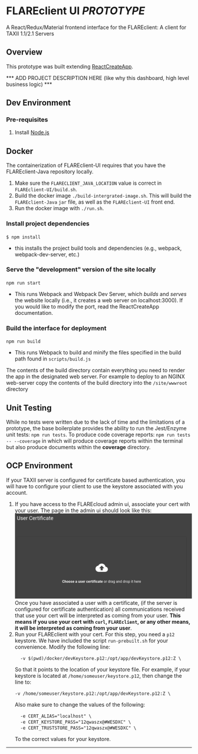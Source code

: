 # FLAREclient  UI ***PROTOTYPE*** 

A React/Redux/Material frontend interface for the FLAREclient: A client for TAXII 1.1/2.1 Servers 

## Overview 
This prototype was built extending [ReactCreateApp](https://github.com/facebookincubator/create-react-app). 

*** ADD PROJECT DESCRIPTION HERE (like why this dashboard, high level business logic) ***

## Dev Environment

### Pre-requisites

1. Install [Node.js](https://nodejs.org/en/)


## Docker
The containerization of FLAREclient-UI requires that you have the FLAREclient-Java 
repository locally.
1. Make sure the `FLARECLIENT_JAVA_LOCATION` value is correct in `FLAREclient-UI/build.sh`.
2. Build the docker image `./build-intergrated-image.sh`. This will build the `FLAREclient-Java` `jar` file,
as well as the `FLAREclient-UI` front end.
3. Run the docker image with `./run.sh`.

### Install project dependencies
`$ npm install`
  - this installs the project build tools and dependencies (e.g., webpack, webpack-dev-server, etc.)


### Serve the "development" version of the site locally

`npm run start`
  - This runs Webpack and Webpack Dev Server, which _builds_ and _serves_ the website locally (i.e., it creates a web server on localhost:3000). If you would like to modify the port, read the ReactCreateApp documentation.

### Build the interface for deployment 

`npm run build`
  - This runs Webpack to build and minify the files specified in the build path found in `scripts/build.js`
  
 The contents of the build directory contain everything you need to render the app in the designated web server. For example to deploy 
 to an NGINX web-server copy the contents of the build directory into the `/site/wwwroot` directory 
  
  

## Unit Testing

While no tests were written due to the lack of time and the limitations of a prototype, the base boilerplate provides 
the ability to run the Jest/Enzyme unit tests:
`npm run tests`. 
To produce code coverage reports: `npm run tests -- --coverage` in which will produce coverage reports within the terminal but also produce 
documents within the **coverage** directory. 


## OCP Environment
If your TAXII server is configured for certificate based authentication, you will have to configure
your client to use the keystore associated with you account.

1. If you have access to the FLAREcloud admin ui, associate your cert with your user. The page in
   the admin ui should look like this:
   ![step1](step1.png)
   Once you have associated a user with a certificate, (if the server is configured for certificate
   authentication) all communications received that use your cert will be interpreted as coming
   from your user. **This means if you use your cert with `curl`, `FLAREclient`, or any other means,
   it will be interpreted as coming from your user**.
2. Run your FLAREclient with your cert. For this step, you need a `p12` keystore. We have included
   the script `run-prebuilt.sh` for your convenience. Modify the following line:
   ```aidl
     -v $(pwd)/docker/devKeystore.p12:/opt/app/devKeystore.p12:Z \
   ```
   So that it points to the location of your keystore file. For example, if your keystore is located
   at `/home/someuser/keystore.p12`, then change the line to:
      ```aidl
     -v /home/someuser/keystore.p12:/opt/app/devKeystore.p12:Z \
   ```
   Also make sure to change the values of the following:
   ```aidl
     -e CERT_ALIAS="localhost" \
     -e CERT_KEYSTORE_PASS="12qwaszx@#WESDXC" \
     -e CERT_TRUSTSTORE_PASS="12qwaszx@#WESDXC" \
   ```
   To the correct values for your keystore.

-------